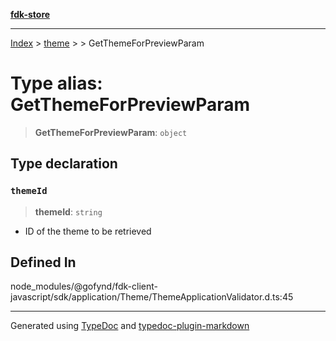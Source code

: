 [**fdk-store**](../../../README.md)
***

[Index](../../../API.md) > [theme](../../README.md) > [<internal>](../README.md) > GetThemeForPreviewParam

# Type alias: GetThemeForPreviewParam

> **GetThemeForPreviewParam**: `object`

## Type declaration

### `themeId`

> **themeId**: `string`

- ID of the theme to be retrieved

## Defined In

node\_modules/@gofynd/fdk-client-javascript/sdk/application/Theme/ThemeApplicationValidator.d.ts:45

***
Generated using [TypeDoc](https://typedoc.org/) and [typedoc-plugin-markdown](https://www.npmjs.com/package/typedoc-plugin-markdown)
